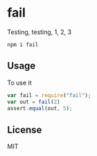 # fail
Testing, testing, 1, 2, 3

    npm i fail


## Usage
To use it

```js
var fail = require("fail");
var out = fail(2)
assert.equal(out, 5);
```

## License
MIT
